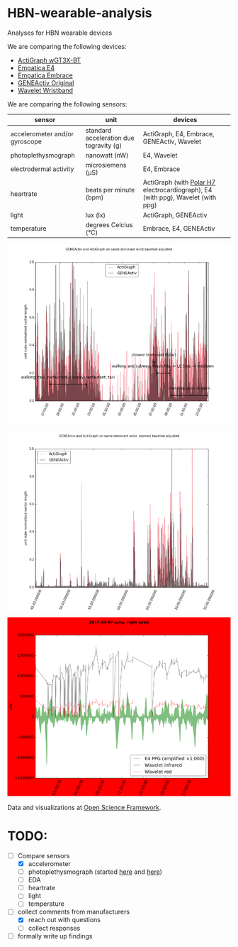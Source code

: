 # HBN-wearable-analysis
Analyses for HBN wearable devices

We are comparing the following devices:

* [ActiGraph wGT3X-BT](http://actigraphcorp.com/products-showcase/activity-monitors/actigraph-wgt3x-bt/)
* [Empatica E4](https://www.empatica.com/e4-wristband)
* [Empatica Embrace](https://www.empatica.com/product-embrace)
* [GENEActiv Original](https://www.geneactiv.org/actigraphy/geneactiv-original/)
* [Wavelet Wristband](https://wavelethealth.com/products/)

We are comparing the following sensors:

sensor | unit | devices
------ | ---- | -------
accelerometer and/or gyroscope | standard acceleration due togravity (g) | ActiGraph, E4, Embrace, GENEActiv, Wavelet
photoplethysmograph | nanowatt (nW) | E4, Wavelet
electrodermal activity | microsiemens (μS) | E4, Embrace
heartrate | beats per minute (bpm) | ActiGraph (with [Polar H7](http://actigraphcorp.com/products/bluetooth-heart-rate-monitor/) electrocardiograph), E4 (with ppg), Wavelet (with ppg)
light | lux (lx) | ActiGraph, GENEActiv
temperature | degrees Celcius (°C) | Embrace, E4, GENEActiv

[![](line_charts/normalized_acc_GENEActiv_and_Actigraph_ba.png)](https://osf.io/bkv6s/)

[![](line_charts/normalized_acc_GENEActiv_and_Actigraph_zba.png)](https://osf.io/yfpn9/)

[![](line_charts/2017-04-07_Arno_right.png)](https://osf.io/4fj9t/)

Data and visualizations at [Open Science Framework](https://osf.io/dg869/).

# TODO:
* [ ] Compare sensors
  * [x] accelerometer
  * [ ] photoplethysmograph (started [here](https://github.com/ChildMindInstitute/HBN-wearable-analysis/blob/master/plot_normalized_ppgs.py) and [here](https://github.com/ChildMindInstitute/HBN-wearable-analysis/blob/master/chart_data_ppg.py))
  * [ ] EDA
  * [ ] heartrate
  * [ ] light
  * [ ] temperature
* [ ] collect comments from manufacturers
  * [x] reach out with questions
  * [ ] collect responses
* [ ] formally write up findings